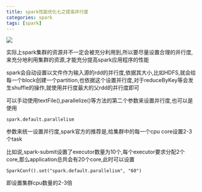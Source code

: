 ```yaml
---
title: spark性能优化七之提高并行度
categories: spark  
tags: [spark]
---
```





![](http://ols7leonh.bkt.clouddn.com/assert/img/bigdata/spark从入门到精通_笔记/提高并行度原理.png)



实际上spark集群的资源并不一定会被充分利用到,所以要尽量设置合理的并行度,来充分地利用集群的资源,才能充分提高spark应用程序的性能

spark会自动设置以文件作为输入源的rdd的并行度,依据其大小,比如HDFS,就会给每一个block创建一个partition,也依据这个设置并行度,对于reduceByKey等会发生shuffle的操作,就使用并行度最大的父rdd的并行度即可

可以手动使用textFile(),parallelize()等方法的第二个参数来设置并行度,也可以是使用
```
spark.default.parallelism
```
参数来统一设置并行度,spark官方的推荐是,给集群中的每一个cpu core设置2-3个task

比如说,spark-submit设置了executor数量为10个,每个executor要求分配2个core,那么application总共会有20个core,此时可以设置
```
SparkConf().set("spark.default.parallelism", "60")
```
即设置集群cpu数量的2-3倍
